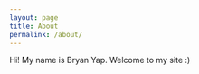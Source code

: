 ```yaml
---
layout: page
title: About
permalink: /about/
---
```


Hi! My name is Bryan Yap. Welcome to my site :)
